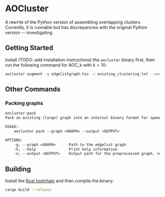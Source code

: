 AOCluster
===================

A rewrite of the Python version of assembling overlapping clusters. Currently, it is runnable but has discrepancies with the original Python version -- investigating.

## Getting Started

Install (TODO: add installation instructions) the `aocluster` binary first, then
run the following command for AOC_k with $k = 10$:

```bash
aocluster augment -g edgelistgraph.tsv -c existing_clustering.txt --mode k --min-k 10 -o output.txt
```

## Other Commands

### Packing graphs

```txt
aocluster-pack 
Pack an existing (large) graph into an internal binary format for speed

USAGE:
    aocluster pack --graph <GRAPH> --output <OUTPUT>

OPTIONS:
    -g, --graph <GRAPH>      Path to the edgelist graph
    -h, --help               Print help information
    -o, --output <OUTPUT>    Output path for the preprocessed graph, recommended suffix is `.bincode.lz4`
```

## Building

Install the [Rust toolchain](https://www.rust-lang.org/tools/install) and then compile the binary:

```bash
cargo build --release
```